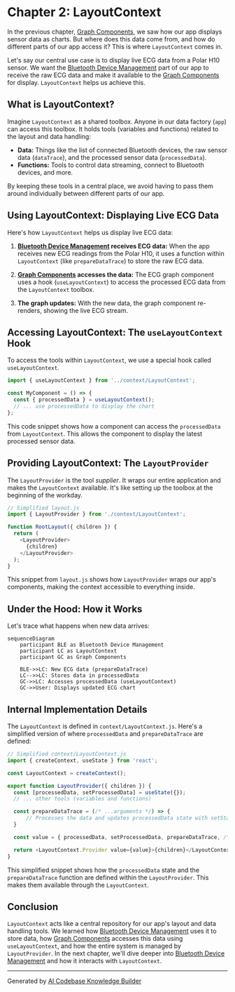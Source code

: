 # Chapter 2: LayoutContext

In the previous chapter, [Graph Components](01_graph_components.md), we saw how our app displays sensor data as charts. But where does this data come from, and how do different parts of our app access it? This is where `LayoutContext` comes in.

Let's say our central use case is to display live ECG data from a Polar H10 sensor.  We want the [Bluetooth Device Management](03_bluetooth_device_management.md) part of our app to receive the raw ECG data and make it available to the [Graph Components](01_graph_components.md) for display. `LayoutContext` helps us achieve this.

## What is LayoutContext?

Imagine `LayoutContext` as a shared toolbox.  Anyone in our data factory (`app`) can access this toolbox. It holds tools (variables and functions) related to the layout and data handling:

* **Data:** Things like the list of connected Bluetooth devices, the raw sensor data (`dataTrace`), and the processed sensor data (`processedData`).
* **Functions:** Tools to control data streaming, connect to Bluetooth devices, and more.

By keeping these tools in a central place, we avoid having to pass them around individually between different parts of our app.

## Using LayoutContext: Displaying Live ECG Data

Here's how `LayoutContext` helps us display live ECG data:

1. **[Bluetooth Device Management](03_bluetooth_device_management.md) receives ECG data:** When the app receives new ECG readings from the Polar H10, it uses a function within `LayoutContext` (like `prepareDataTrace`) to store the raw ECG data.

2. **[Graph Components](01_graph_components.md) accesses the data:** The ECG graph component uses a hook (`useLayoutContext`) to access the processed ECG data from the `LayoutContext` toolbox.

3. **The graph updates:** With the new data, the graph component re-renders, showing the live ECG stream.

## Accessing LayoutContext: The `useLayoutContext` Hook

To access the tools within `LayoutContext`, we use a special hook called `useLayoutContext`.

```javascript
import { useLayoutContext } from '../context/LayoutContext';

const MyComponent = () => {
  const { processedData } = useLayoutContext();
  // ... use processedData to display the chart
};
```

This code snippet shows how a component can access the `processedData` from `LayoutContext`.  This allows the component to display the latest processed sensor data.

## Providing LayoutContext: The `LayoutProvider`

The `LayoutProvider` is the tool *supplier*.  It wraps our entire application and makes the `LayoutContext` available. It's like setting up the toolbox at the beginning of the workday.

```javascript
// Simplified layout.js
import { LayoutProvider } from './context/LayoutContext';

function RootLayout({ children }) {
  return (
    <LayoutProvider>
      {children} 
    </LayoutProvider>
  );
}
```

This snippet from `layout.js` shows how `LayoutProvider` wraps our app's components, making the context accessible to everything inside.

## Under the Hood: How it Works

Let's trace what happens when new data arrives:

```mermaid
sequenceDiagram
    participant BLE as Bluetooth Device Management
    participant LC as LayoutContext
    participant GC as Graph Components

    BLE->>LC: New ECG data (prepareDataTrace)
    LC-->>LC: Stores data in processedData
    GC->>LC: Accesses processedData (useLayoutContext)
    GC->>User: Displays updated ECG chart
```

## Internal Implementation Details

The `LayoutContext` is defined in `context/LayoutContext.js`. Here's a simplified version of where `processedData` and `prepareDataTrace` are defined:

```javascript
// Simplified context/LayoutContext.js
import { createContext, useState } from 'react';

const LayoutContext = createContext();

export function LayoutProvider({ children }) {
  const [processedData, setProcessedData] = useState({});
  // ... other tools (variables and functions)

  const prepareDataTrace = (/* ...arguments */) => {
      // Processes the data and updates processedData state with setState
  }

  const value = { processedData, setProcessedData, prepareDataTrace, /* ... other tools */ };

  return <LayoutContext.Provider value={value}>{children}</LayoutContext.Provider>;
}
```

This simplified snippet shows how the `processedData` state and the `prepareDataTrace` function are defined within the `LayoutProvider`.  This makes them available through the `LayoutContext`.

## Conclusion

`LayoutContext` acts like a central repository for our app's layout and data handling tools.  We learned how [Bluetooth Device Management](03_bluetooth_device_management.md) uses it to store data, how [Graph Components](01_graph_components.md) accesses this data using `useLayoutContext`, and how the entire system is managed by `LayoutProvider`. In the next chapter, we'll dive deeper into [Bluetooth Device Management](03_bluetooth_device_management.md) and how it interacts with `LayoutContext`.


---

Generated by [AI Codebase Knowledge Builder](https://github.com/The-Pocket/Tutorial-Codebase-Knowledge)